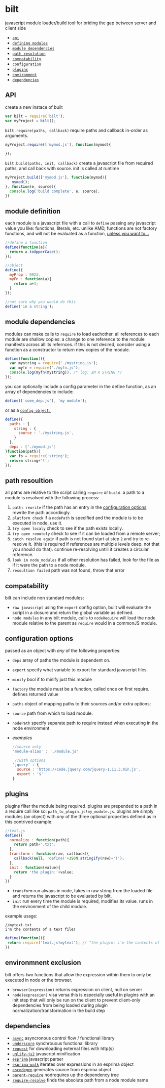 # bilt
javascript module loader/build tool for briding the gap between server and client side
 - [`api`](#api) 
 - [`defining modules`](#module-definition)
 - [`module dependencies`](#module-dependencies)
 - [`path resolution`](#path-resoultion)
 - [`compatability`](#compatability)
 - [`configuration`](#configuration-options)
 - [`plugins`](#plugins)
 - [`environment`](#environmnent-exclusion)
 - [`dependencies`](#dependencies)

## API
create a new instace of built 
~~~ Javascript
var bilt = require('bilt');
var myProject = bilt();
~~~

`bilt.require(paths, callback)` require paths and callback in-order as arguments.
~~~ Javascript
myProject.require(['mymod.js'], function(mymod){
 
});
~~~

`bilt.build(paths, init, callback)` create a javascript file from required paths, and call back with source. init is called at runtime
~~~ Javascript
myProject.build(['mymod.js'], function(mymod){
   mymod();
}, function(e, source){
  console.log('build complete', e, source);
})
~~~

## module definition
each module is a javascript file with a call to `define` passing any javascript value you like: functions, literals, etc. unlike AMD, functions are not factory functions, and will not be evaluated as a function, [unless you want to...](#factory-modules)
~~~ Javascript
//define a function
define(function(a){
  return a.toUpperCase();
});
~~~
~~~ Javascript
//object
define({
  myProp : 9923,
  myFn : function(a){
    return a+3;
  }
});
~~~
~~~ Javascript
//not sure why you would do this
define('im a string');
~~~

## module dependencies 
modules can make calls to `require` to load eachother. all references to each module are shallow copies: a change to one reference to the module manifests across all its refernces. if this is not desired, consider using a function as a constructor to return new copies of the module.
~~~ Javascript
define(function(){
  var mystring = require('./mystring.js');
  var myfn = require('./myfn.js');
  console.log(myfn(mystring)); /* log: IM A STRING */
});
~~~
you can optionally include a config parameter in the define function, as an array of dependencies to include:
~~~ Javascript
define(['some_dep.js'], 'my module');
~~~
or as a [`config object:`](#configuration-options)

~~~ Javascript
define({
  paths : {
  	string : {
      source : './mystring.js',
  	}
  },
  deps : ['./mymod.js']
}function(path){
  var fs = require('string');
  return string+'!';
});
~~~

## path resoultion
all paths are relative to the script calling `require` or `build`. a path to a module is resolved with the following process:
 1. `paths rewrite` if the path has an entry in the [configuration options](#configuration-options) rewrite the path accordingly.
 2. `platform check` if a `nodePath` is specified and the module is to be executed in node, use it.
 3. `try open localy` check to see if the path exists locally.
 4. `try open remotely` check to see if it can be loaded from a remote server;
 5. `catch resolve again` if path is not found start at step `2` and try to re-resolve it. (this is required if references are multiple levels deep. not that you should do that). continue re-resolving untill it creates a circular reference.
 6. `look in node_modules` if all other resolution has failed, look for the file as if it were the path to a node module.
 7. `resoultion failed` path was not found, throw that error

## compatability
bilt can include non standard modules:
 - `raw javascript` using the `export` config option, built will evaluate the script in a closure and return the global variable as defined.
 - `node modules` in any bilt module, calls to `nodeRequire` will load the node module relative to the parent as `require` would in a commonJS module.

## configuration options
passed as an object with *any* of the following properties:
 - `deps` array of paths the module is dependent on.
 - `export` specify what variable to export for standard javascript files.
 - `minify` bool if to minify just this module
 - `factory` the module must be a function, called once on first require. defines returned value
 - `paths` object of mapping paths to their sources and/or extra options:
  - `source` path from which to load module.
  - `nodePath` specify separate path to require instead when executing in the node environment
 - *examples*

      ~~~ Javascript
      //source only
      'module-alias' : './module.js'
      ~~~
      ~~~ Javascript
       //with options
      'jquery' : {
        source : 'https://code.jquery.com/jquery-1.11.3.min.js',
        export : '$'
      }
      ~~~

## plugins
plugins filter the module being required. plugins are prepended to a path in a require call like so: `path_to_plugin.js!my_module.js`. plugins are simply modules (an object) with *any* of the three optional properties defined as in this contrived example:
~~~ Javascript
//text.js
define({
  normalize : function(path){
  	return path+'.txt';
  },
  transform : function(raw, callback){
  	callback(null, 'define('+JSON.stringify(raw)+')');
  },
  init : function(value){
  	return 'the plugin:'+value;
  }
})
~~~
 - `transform` run always in node, takes in raw string from the loaded file and returns the javascript to be evaluated by bilt.
 - `init` run every time the module is required, modifies its value. runs in the environment of the child module.

example usage:
~~~ 
//mytext.txt
i'm the contents of a text file!
~~~
~~~ Javascript
define(function(){
 return require('text.js!mytext'); // "the plugin: i'm the contents of a text file!"
})
~~~

## environmnent exclusion
bilt offers two functions that allow the expression within them to only be executed in node or the browser.
 - `browser(expression)` returns expression on client, null on server
 - `node(expression)` visa versa
this is especially useful in plugins with an init step that will only be run on the client to prevent client-only dependencies from being loaded during plugin normalization/transformation in the build step

## dependencies
 - [`async`](https://github.com/caolan/async) asyncronous control flow / functional library
 - [`underscore`](http://underscorejs.org/) synchrouous functional library
 - [`request`](https://github.com/request/request) for downloading external files with http(s)
 - [`uglify-js2`](https://github.com/mishoo/UglifyJS2) javascript minification
 - [`esprima`](http://esprima.org/) javascript parser
 - [`esprima-walk`](https://github.com/jrajav/esprima-walk) iterates over expressions in an esprima object
 - [`escodegen`](https://github.com/estools/escodegen) generates source from esprima object
 - [`parent-require`](https://github.com/jaredhanson/node-parent-require) nodrequires up the dependency tree
 - [`require-resolve`](https://github.com/qiu8310/require-resolve) finds the absolute path from a node module name
